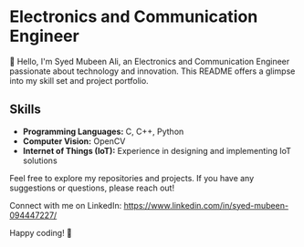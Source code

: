 # Electronics and Communication Engineer

👋 Hello, I'm Syed Mubeen Ali, an Electronics and Communication Engineer passionate about technology and innovation. This README offers a glimpse into my skill set and project portfolio.

## Skills

- **Programming Languages:** C, C++, Python
- **Computer Vision:** OpenCV
- **Internet of Things (IoT):** Experience in designing and implementing IoT solutions
<!-- - **Artificial Intelligence and Machine Learning:** Currently exploring and learning
-->
<!--
## Projects

### Computer Vision with OpenCV

1. **Object Detection using OpenCV:** [Link to the project repository]

   Description: This project involves implementing object detection using OpenCV. I utilized [mention any specific algorithms or models used].

2. **Image Processing with OpenCV:** [Link to the project repository]

   Description: In this project, I worked on various image processing tasks using OpenCV, such as [mention specific tasks].

### Programming Projects

1. **Data Structures in C++:** [Link to the project repository]

   Description: Implemented common data structures like linked lists, stacks, and queues in C++.

2. **GUI Application in Python:** [Link to the project repository]

   Description: Developed a graphical user interface (GUI) application using Python and [mention any GUI library used].

### AI and ML Exploration

1. **Machine Learning Basics:** [Link to the project repository]

   Description: A collection of notebooks covering the fundamentals of machine learning, including regression, classification, and clustering.

2. **Neural Network Implementation:** [Link to the project repository]

   Description: Implemented a basic neural network from scratch using Python and NumPy.

### IoT Projects

1. **Smart Home System:** [Link to the project repository]

   Description: Designed an IoT-based smart home system that [mention specific functionalities, e.g., controls lights, temperature].

2. **IoT Sensor Data Analysis:** [Link to the project repository]

   Description: Analyzed sensor data collected from IoT devices to derive insights and patterns.

## Learning Path

I am currently on a learning journey in the field of AI and ML. Here are some areas I'm exploring:

- Deep Learning
- Natural Language Processing (NLP)
- Reinforcement Learning
-->
Feel free to explore my repositories and projects. If you have any suggestions or questions, please reach out!

Connect with me on LinkedIn: https://www.linkedin.com/in/syed-mubeen-094447227/

Happy coding! 🚀



